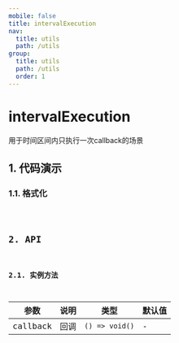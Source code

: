 ```yaml
---
mobile: false
title: intervalExecution
nav:
  title: utils
  path: /utils
group:
  title: utils
  path: /utils
  order: 1
---
```


# intervalExecution
用于时间区间内只执行一次callback的场景

## 1. 代码演示
### 1.1. 格式化

<code hideActions='["CSB", "EXTERNAL"]' src="./demo/index.jsx" />

## 2. API
### 2.1. 实例方法

| 参数              | 说明           | 类型                                                                 | 默认值 |
| ----------------- | -------------- | -------------------------------------------------------------------- | ------ |
| callback         | 回调       | `() => void()`           | -      |